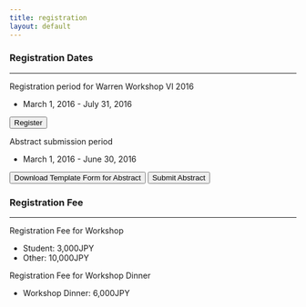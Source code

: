 ```yaml
---
title: registration
layout: default
---
```

<!-- MAIN CONTENT -->
<div id="main_content_wrap" class="outer">
  <section id="main_content" class="inner">
  <h3>Registration Dates</h3>
  <hr>
 <div class="register">
  <p id="registration">Registration period for Warren Workshop VI 2016</p>
  <ul>
  <li>March 1, 2016 - July 31, 2016</li>
  </ul>
  <a href="http://yamazakim.github.io/test_warren2016/registration/register"><input id="button_register" class="button_register" type="button" alt="register" value="Register"></a> 
</div>
<div class="submit">
  <p id="registration">Abstract submission period</p>
  <ul>
  <li>March 1, 2016 - June 30, 2016</li>
  </ul>   
   <a href="images/Abstract Template Form.docx"><input id="button_submit" class="button_submit" type="button" alt="submit" value="Download Template Form for Abstract"></a>
  <a href="http://yamazakim.github.io/test_warren2016/registration/submit"><input id="button_submit" class="button_submit" type="button" alt="submit" value="Submit Abstract"></a>
</div>
  <h3>Registration Fee</h3>
  <hr>
<div class="registrationFee">
  <p>Registration Fee for Workshop</p>
  <ul>
  <li>Student: 3,000JPY</li>
  <li>Other: 10,000JPY</li>
  </ul>
  <p>Registration Fee for Workshop Dinner</p>
  <ul>
  <li>Workshop Dinner: 6,000JPY</li>
  </ul>
</div>  
  <p></p>
  <p></p>
  <p></p>
  <p></p>
  </section>
</div>
